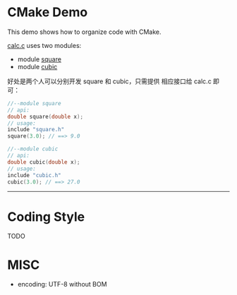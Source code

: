 # CMake Demo

This demo shows how to organize code with CMake.

[calc.c](calc.c) uses two modules:

* module [square](square)
* module [cubic](cubic)

好处是两个人可以分别开发 square 和 cubic，只需提供
相应接口给 calc.c 即可：
```c
//--module square
// api:
double square(double x);
// usage:
include "square.h"
square(3.0); // ==> 9.0

//--module cubic
// api:
double cubic(double x);
// usage:
include "cubic.h"
cubic(3.0); // ==> 27.0
```

---

# Coding Style
TODO

# MISC
* encoding: UTF-8 without BOM
